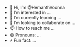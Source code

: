 - 👋 Hi, I’m @HemanthVoonna
- 👀 I’m interested in ...
- 🌱 I’m currently learning ...
- 💞️ I’m looking to collaborate on ...
- 📫 How to reach me ...
- 😄 Pronouns: ...
- ⚡ Fun fact: ...

<!---
HemanthVoonna/HemanthVoonna is a ✨ special ✨ repository because its `README.md` (this file) appears on your GitHub profile.
You can click the Preview link to take a look at your changes.
--->
